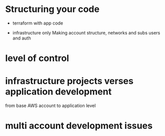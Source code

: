 # Structuring your code

- terraform with app code

- infrastructure only
  Making account structure, networks and subs users and auth

# level of control

# infrastructure projects verses application development

from base AWS account to application level

# multi account development issues
